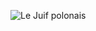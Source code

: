 ![Le Juif polonais](https://upload.wikimedia.org/wikipedia/commons/thumb/9/97/Swallow-tailed_bee-eater_%28Merops_hirundineus_chrysolaimus%29.jpg/350px-Swallow-tailed_bee-eater_%28Merops_hirundineus_chrysolaimus%29.jpg)